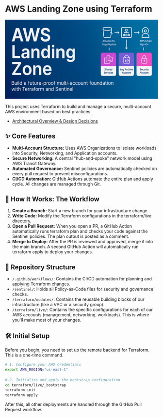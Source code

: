 # AWS Landing Zone using Terraform

![alt text](./docs/banner.png "banner")

This project uses Terraform to build and manage a secure, multi-account AWS environment based on best practices.

- [Architectural Overview & Design Decisions](./docs/architecture.md)

## ✨ Core Features

- **Multi-Account Structure:** Uses AWS Organizations to isolate workloads into Security, Networking, and Application accounts.
- **Secure Networking:** A central "hub-and-spoke" network model using AWS Transit Gateway.
- **Automated Governance:** Sentinel policies are automatically checked on every pull request to prevent misconfigurations.
- **CI/CD Automation:** GitHub Actions automate the entire plan and apply cycle. All changes are managed through Git.

## 🚀 How It Works: The Workflow

1. **Create a Branch:** Start a new branch for your infrastructure change.
2. **Write Code:** Modify the Terraform configurations in the terraform/live directory.
3. **Open a Pull Request:** When you open a PR, a GitHub Action automatically runs terraform plan and checks your code against the Sentinel policies. The plan output is posted as a comment.
4. **Merge to Deploy:** After the PR is reviewed and approved, merge it into the main branch. A second GitHub Action will automatically run terraform apply to deploy your changes.

## 📂 Repository Structure

- `/.github/workflows/`: Contains the CI/CD automation for planning and applying Terraform changes.
- `/sentinel/`: Holds all Policy-as-Code files for security and governance checks.
- `/terraform/modules/`: Contains the reusable building blocks of our infrastructure (like a VPC or a security group).
- `/terraform/live/`: Contains the specific configurations for each of our AWS accounts (management, networking, workloads). This is where you'll make most of your changes.

## 🛠️ Initial Setup

Before you begin, you need to set up the remote backend for Terraform. This is a one-time command.

```bash
# 1. Configure your AWS credentials
export AWS_REGION="us-east-1"

# 2. Initialize and apply the bootstrap configuration
cd terraform/live/_bootstrap
terraform init
terraform apply
```

After this, all other deployments are handled through the GitHub Pull Request workflow.

